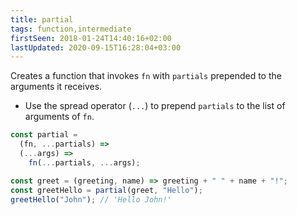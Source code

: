 ```yaml
---
title: partial
tags: function,intermediate
firstSeen: 2018-01-24T14:40:16+02:00
lastUpdated: 2020-09-15T16:28:04+03:00
---
```


Creates a function that invokes `fn` with `partials` prepended to the arguments it receives.

- Use the spread operator (`...`) to prepend `partials` to the list of arguments of `fn`.

```js
const partial =
  (fn, ...partials) =>
  (...args) =>
    fn(...partials, ...args);
```

```js
const greet = (greeting, name) => greeting + " " + name + "!";
const greetHello = partial(greet, "Hello");
greetHello("John"); // 'Hello John!'
```
